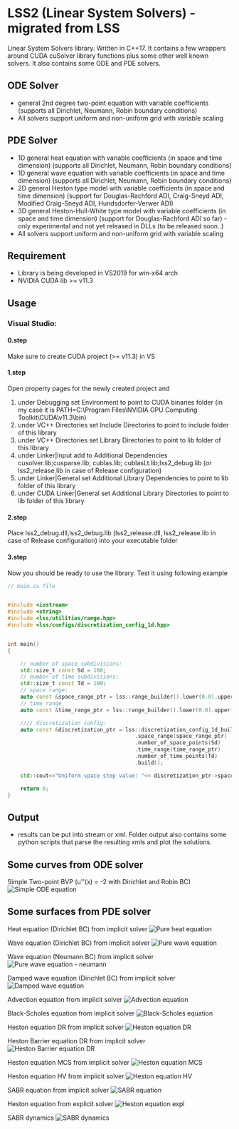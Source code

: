 # LSS2 (Linear System Solvers) - migrated from LSS
Linear System Solvers library. Written in C++17. It contains a few wrappers around CUDA cuSolver library functions plus some other well known solvers.
It also contains some ODE and PDE solvers.

## ODE Solver
* general 2nd degree two-point equation with variable coefficients (supports all Dirichlet, Neumann, Robin boundary conditions)
* All solvers support uniform and non-uniform grid with variable scaling


## PDE Solver
* 1D general heat equation with variable coefficients (in space and time dimension) (supports all Dirichlet, Neumann, Robin boundary conditions)
* 1D general wave equation with variable coefficients (in space and time dimension) (supports all Dirichlet, Neumann, Robin boundary conditions)
* 2D general Heston type model with variable coefficients (in space and time dimension)
 (support for Douglas-Rachford ADI, Craig-Sneyd ADI, Modified Craig-Sneyd ADI, Hundsdorfer-Verwer ADI)
* 3D general Heston-Hull-White type model with variable coefficients (in space and time dimension)
 (support for Douglas-Rachford ADI so far) - only experimental and not yet released in DLLs (to be released soon..)
* All solvers support uniform and non-uniform grid with variable scaling

## Requirement
* Library is being developed in VS2019 for win-x64 arch
* NVIDIA CUDA lib >= v11.3

## Usage
### Visual Studio:

#### 0.step
   Make sure to create CUDA project (>= v11.3) in VS
#### 1.step 
   Open property pages for the newly created project and
   1. under Debugging set Environment to point to CUDA binaries folder (in my case it is PATH=C:\Program Files\NVIDIA GPU Computing Toolkit\CUDA\v11.3\bin\)
   2. under VC++ Directories set Include Directories to point to include folder of this library
   3. under VC++ Directories set Library Directories to point to lib folder of this library
   4. under Linker|Input add to Additional Dependencies cusolver.lib;cusparse.lib; cublas.lib; cublasLt.lib;lss2_debug.lib (or lss2_release.lib in case of Release configuration)
   5. under Linker|General set Additional Library Dependencies to point to lib folder of this library
   6. under CUDA Linker|General set Additional Library Directories to point to lib folder of this library
#### 2.step
   Place lss2_debug.dll,lss2_debug.lib (lss2_release.dll, lss2_release.lib in case of Release configuration) into your executable folder
#### 3.step
   Now you should be ready to use the library. Test it using following example


```cpp
// main.cu file 


#include <iostream>
#include <string>
#include <lss/utilities/range.hpp>
#include <lss/configs/discretization_config_1d.hpp>


int main()
{

    // number of space subdivisions:
    std::size_t const Sd = 100;
    // number of time subdivisions:
    std::size_t const Td = 100;
    // space range:
    auto const &space_range_ptr = lss::range_builder().lower(0.0).upper(20.0).build();
    // time range
    auto const &time_range_ptr = lss::range_builder().lower(0.0).upper(1.0).build();

    //// discretization config:
    auto const &discretization_ptr = lss::discretization_config_1d_builder()
                                        .space_range(space_range_ptr)
                                        .number_of_space_points(Sd)
                                        .time_range(time_range_ptr)
                                        .number_of_time_points(Td)
                                        .build();

    std::cout<<"Uniform space step value: "<< discretization_ptr->space_step()<<"\n";

    return 0;
}
```

## Output
* results can be put into stream or xml. Folder output also contains some python scripts that parse the resulting xmls and plot the solutions. 

## Some curves from ODE solver
Simple Two-point BVP (u''(x) = -2 with Dirichlet and Robin BC)
![Simple ODE equation](/outputs/pics/ode_bvp_neumann_robin.png)

## Some surfaces from PDE solver

Heat equation (Dirichlet BC) from implicit solver
![Pure heat equation](/outputs/pics/pure_heat_surf_cuda_euler_nonuniform_grid.png)

Wave equation (Dirichlet BC) from implicit solver
![Pure wave equation](/outputs/pics/pure_wave_surf_implicit_tlu_uniform_grid.png)

Wave equation (Neumann BC) from implicit solver
![Pure wave equation - neumann](/outputs/pics/pure_wave_surf_implicit_cuda_dev_nonuniform_grid.png)

Damped wave equation (Dirichlet BC) from implicit solver
![Damped wave equation](/outputs/pics/dumped_pure_wave_surf_implicit_dss_nonuniform_grid.png)

Advection equation from implicit solver
![Advection equation](/outputs/pics/advection_surf_implicit_tlu_nonuniform_grid.png)

Black-Scholes equation from implicit solver
![Black-Scholes equation](/outputs/pics/call_surf_bs_implicit_tlu_cn_uniform_grid.png)

Heston equation DR from implicit solver
![Heston equation DR](/outputs/pics/heston_tlu_dr_nonuniform_grid.png)

Heston Barrier equation DR from implicit solver
![Heston Barrier equation DR](/outputs/pics/heston_tlu_dr_uao_put_nonuniform_grid.png)

Heston equation MCS from implicit solver
![Heston equation MCS](/outputs/pics/heston_tlu_mcs_call_nonuniform_grid.png)

Heston equation HV from implicit solver
![Heston equation HV](/outputs/pics/heston_tlu_hw_call_nonuniform_grid.png)

SABR equation from implicit solver
![SABR equation](/outputs/pics/sabr_tlu_dr_call_nonuniform_grid.png)

Heston equation from explicit solver
![Heston equation expl](/outputs/pics/heston_explicit_euler_call_nonuniform_grid.png)

SABR dynamics
![SABR dynamics](/outputs/pics/sabr_tlu_dr_call_nonuniform_grid_stepping.png)
